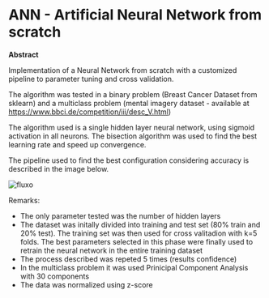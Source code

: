 # ANN - Artificial Neural Network from scratch

**Abstract**

Implementation of a Neural Network from scratch with a customized pipeline to parameter tuning and cross validation.

The algorithm was tested in a binary problem (Breast Cancer Dataset from sklearn) and a multiclass problem (mental imagery dataset - available at https://www.bbci.de/competition/iii/desc_V.html)

The algorithm used is a single hidden layer neural network, using sigmoid activation in all neurons. The bisection algorithm was used to find the best learning rate and speed up convergence.

The pipeline used to find the best configuration considering accuracy is described in the image below.

![fluxo](https://user-images.githubusercontent.com/54689450/204160174-ea225fb6-0603-4d9f-837e-582ec4680f9e.png)

Remarks:
- The only parameter tested was the number of hidden layers
- The dataset was initally divided into training and test set (80% train and 20% test). The training set was then used for cross valitadion with k=5 folds. The best parameters selected in this phase were finally used to retrain the neural network in the entire training dataset
- The process described was repeted 5 times (results confidence)
- In the multiclass problem it was used Prinicipal Component Analysis with 30 components
- The data was normalized using z-score
